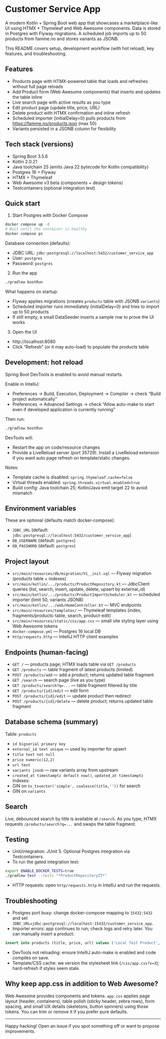 # Customer Service App

A modern Kotlin + Spring Boot web app that showcases a marketplace-like UI using HTMX + Thymeleaf and Web Awesome components. Data is stored in Postgres with Flyway migrations. A scheduled job imports up to 50 products from famme.no and stores variants as JSONB.

This README covers setup, development workflow (with hot reload), key features, and troubleshooting.

## Features
- Products page with HTMX-powered table that loads and refreshes without full page reloads
- Add Product form (Web Awesome components) that inserts and updates the table inline
- Live search page with active results as you type
- Edit product page (update title, price, URL)
- Delete product with HTMX confirmation and inline refresh
- Scheduled importer (initialDelay=0) pulls products from https://famme.no/products.json (max 50)
- Variants persisted in a JSONB column for flexibility

## Tech stack (versions)
- Spring Boot 3.5.6
- Kotlin 2.0.21
- Java toolchain 25 (emits Java 22 bytecode for Kotlin compatibility)
- Postgres 16 + Flyway
- HTMX + Thymeleaf
- Web Awesome v3 beta (components + design tokens)
- Testcontainers (optional integration test)

## Quick start
1) Start Postgres with Docker Compose
```bash
docker compose up -d
# Wait until the container is healthy
docker compose ps
```
Database connection (defaults):
- JDBC URL: `jdbc:postgresql://localhost:5432/customer_service_app`
- User: `postgres`
- Password: `postgres`

2) Run the app
```bash
./gradlew bootRun
```
What happens on startup:
- Flyway applies migrations (creates `products` table with JSONB `variants`)
- Scheduled importer runs immediately (initialDelay=0) and tries to import up to 50 products
- If still empty, a small DataSeeder inserts a sample row to prove the UI works

3) Open the UI
- http://localhost:8080
- Click “Refresh” (or it may auto-load) to populate the products table

## Development: hot reload
Spring Boot DevTools is enabled to avoid manual restarts.

Enable in IntelliJ:
- Preferences → Build, Execution, Deployment → Compiler → check “Build project automatically”
- Preferences → Advanced Settings → check “Allow auto-make to start even if developed application is currently running”

Then run:
```bash
./gradlew bootRun
```
DevTools will:
- Restart the app on code/resource changes
- Provide a LiveReload server (port 35729). Install a LiveReload extension if you want auto page refresh on template/static changes.

Notes:
- Template cache is disabled: `spring.thymeleaf.cache=false`
- Virtual threads enabled: `spring.threads.virtual.enabled=true`
- Build config: Java toolchain 25; Kotlin/Java emit target 22 to avoid mismatch

## Environment variables
These are optional (defaults match docker-compose):
- `JDBC_URL` (default: `jdbc:postgresql://localhost:5432/customer_service_app`)
- `DB_USERNAME` (default: `postgres`)
- `DB_PASSWORD` (default: `postgres`)

## Project layout
- `src/main/resources/db/migration/V1__init.sql` — Flyway migration (products table + indexes)
- `src/main/kotlin/.../products/ProductRepository.kt` — JdbcClient queries (list, search, insert, update, delete, upsert by external_id)
- `src/main/kotlin/.../products/ProductImportScheduler.kt` — scheduled importer (limit 50, variants JSONB)
- `src/main/kotlin/.../web/HomeController.kt` — MVC endpoints
- `src/main/resources/templates/` — Thymeleaf templates (index, fragments/products-table, search, product-edit)
- `src/main/resources/static/css/app.css` — small site styling layer using Web Awesome tokens
- `docker-compose.yml` — Postgres 16 local DB
- `http/requests.http` — IntelliJ HTTP client examples

## Endpoints (human-facing)
- `GET /` — products page; HTMX loads table via `GET /products`
- `GET /products` — table fragment of latest products (limited)
- `POST /products/add` — add a product; returns updated table fragment
- `GET /search` — search page (live as you type)
- `GET /products/search?q=...` — table fragment filtered by title
- `GET /products/{id}/edit` — edit form
- `POST /products/{id}/edit` — update product then redirect
- `POST /products/{id}/delete` — delete product; returns updated table fragment

## Database schema (summary)
Table: `products`
- `id bigserial primary key`
- `external_id text unique` — used by importer for upsert
- `title text not null`
- `price numeric(12,2)`
- `url text`
- `variants jsonb` — raw variants array from upstream
- `created_at timestamptz default now()`, `updated_at timestamptz`
Indexes:
- GIN on `to_tsvector('simple', coalesce(title,''))` for search
- GIN on `variants`

## Search
Live, debounced search by title is available at `/search`. As you type, HTMX requests `/products/search?q=...` and swaps the table fragment.

## Testing
- Unit/integration: JUnit 5. Optional Postgres integration via Testcontainers.
- To run the gated integration test:
```bash
export ENABLE_DOCKER_TESTS=true
./gradlew test --tests "*ProductRepositoryIT*"
```
- HTTP requests: open `http/requests.http` in IntelliJ and run the requests.

## Troubleshooting
- Postgres port busy: change docker-compose mapping to `15432:5432` and set `JDBC_URL=jdbc:postgresql://localhost:15432/customer_service_app`.
- Importer errors: app continues to run; check logs and retry later. You can manually insert a product:
```sql
insert into products (title, price, url) values ('Local Test Product', 9.99, 'https://example.com');
```
- DevTools not reloading: ensure IntelliJ auto-make is enabled and code compiles on save.
- Template/CSS cache: we version the stylesheet link (`/css/app.css?v=3`); hard-refresh if styles seem stale.

## Why keep app.css in addition to Web Awesome?
Web Awesome provides components and tokens. `app.css` applies page layout (header, containers), table polish (sticky header, zebra rows), form spacing, and small UX details (skeletons, button spinners) using those tokens. You can trim or remove it if you prefer pure defaults.

---
Happy hacking! Open an issue if you spot something off or want to propose improvements.
